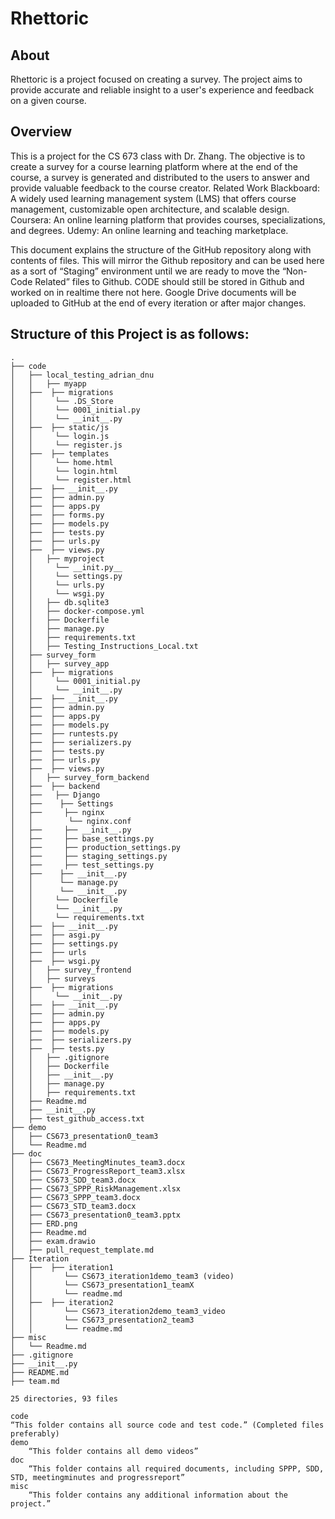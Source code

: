 # Rhettoric

## About
Rhettoric is a project focused on creating a survey. The project aims to provide accurate and reliable insight to a user's experience and feedback on a given course.
## Overview
This is a project for the CS 673 class with Dr. Zhang. The objective is to create a survey for a course learning platform where at the end of the course, a survey is generated and distributed to the users to answer and provide valuable feedback to the course creator. 
Related Work
Blackboard: A widely used learning management system (LMS) that offers course management, customizable open architecture, and scalable design.
Coursera: An online learning platform that provides courses, specializations, and degrees.
Udemy: An online learning and teaching marketplace.

This document explains the structure of the GitHub repository along with contents of files. This will mirror the Github repository and can be used here as a sort of “Staging” environment until we are ready to move the “Non-Code Related” files to Github. CODE should still be stored in Github and worked on in realtime there not here. Google Drive documents will be uploaded to GitHub at the end of every iteration or after major changes. 

## Structure of this Project is as follows:
```
.
├── code
│   ├── local_testing_adrian_dnu
│   │   ├── myapp
│   ├──  ├── migrations
│   │     └── .DS_Store
│   │     └── 0001_initial.py
│   │     └── __init__.py
│   ├──  ├── static/js
│   │     └── login.js
│   │     └── register.js
│   ├──  ├── templates
│   │     └── home.html
│   │     └── login.html
│   │     └── register.html
│   ├──  ├── __init__.py
│   ├──  ├── admin.py
│   ├──  ├── apps.py
│   ├──  ├── forms.py
│   ├──  ├── models.py
│   ├──  ├── tests.py
│   ├──  ├── urls.py
│   ├──  ├── views.py
│   │   ├── myproject
│   │     └── __init.py__
│   │     └── settings.py
│   │     └── urls.py
│   │     └── wsgi.py
│   │   ├── db.sqlite3
│   │   ├── docker-compose.yml
│   │   ├── Dockerfile
│   │   ├── manage.py
│   │   ├── requirements.txt
│   │   ├── Testing_Instructions_Local.txt
│   ├── survey_form
│   │   ├── survey_app
│   ├──  ├── migrations
│   │     └── 0001_initial.py
│   │     └── __init__.py
│   ├──  ├── __init__.py
│   ├──  ├── admin.py
│   ├──  ├── apps.py
│   ├──  ├── models.py
│   ├──  ├── runtests.py
│   ├──  ├── serializers.py
│   ├──  ├── tests.py
│   ├──  ├── urls.py
│   ├──  ├── views.py
│   │   ├── survey_form_backend
│   ├──  ├── backend
│   ├──   ├── Django
│   ├──    ├── Settings
│   ├──     ├── nginx
│   │        └── nginx.conf
│   ├──     ├── __init__.py
│   ├──     ├── base_settings.py
│   ├──     ├── production_settings.py
│   ├──     ├── staging_settings.py
│   ├──     ├── test_settings.py
│   ├──    ├── __init__.py
│   │      └── manage.py
│   │      └── __init__.py
│   │     └── Dockerfile
│   │     └── __init__.py
│   │     └── requirements.txt
│   ├──  ├── __init__.py
│   ├──  ├── asgi.py
│   ├──  ├── settings.py
│   ├──  ├── urls
│   ├──  ├── wsgi.py
│   │   ├── survey_frontend
│   │   ├── surveys
│   ├──  ├── migrations
│   │     └── __init__.py
│   ├──  ├── __init__.py
│   ├──  ├── admin.py
│   ├──  ├── apps.py
│   ├──  ├── models.py
│   ├──  ├── serializers.py
│   ├──  ├── tests.py
│   │   ├── .gitignore
│   │   ├── Dockerfile
│   │   ├── __init__.py
│   │   ├── manage.py
│   │   ├── requirements.txt
│   ├── Readme.md
│   ├── __init__.py
│   ├── test_github_access.txt
├── demo
│   ├── CS673_presentation0_team3
│   └── Readme.md
├── doc
│   ├── CS673_MeetingMinutes_team3.docx
│   ├── CS673_ProgressReport_team3.xlsx
│   ├── CS673_SDD_team3.docx
│   ├── CS673_SPPP_RiskManagement.xlsx
│   ├── CS673_SPPP_team3.docx
│   ├── CS673_STD_team3.docx
│   ├── CS673_presentation0_team3.pptx
│   ├── ERD.png
│   ├── Readme.md
│   ├── exam.drawio
│   ├── pull_request_template.md
├── Iteration
│   ├──  ├── iteration1
│   │       └── CS673_iteration1demo_team3 (video)
│   │       └── CS673_presentation1_teamX
│   │       └── readme.md
│   ├──  ├── iteration2
│   │       └── CS673_iteration2demo_team3_video
│   │       └── CS673_presentation2_team3
│   │       └── readme.md
├── misc
│   └── Readme.md
├── .gitignore
├── __init__.py
├── README.md
├── team.md

25 directories, 93 files
```

```
code
“This folder contains all source code and test code.” (Completed files preferably) 
demo
	“This folder contains all demo videos”
doc
	“This folder contains all required documents, including SPPP, SDD, STD, meetingminutes and progressreport”
misc
	“This folder contains any additional information about the project.”

```
